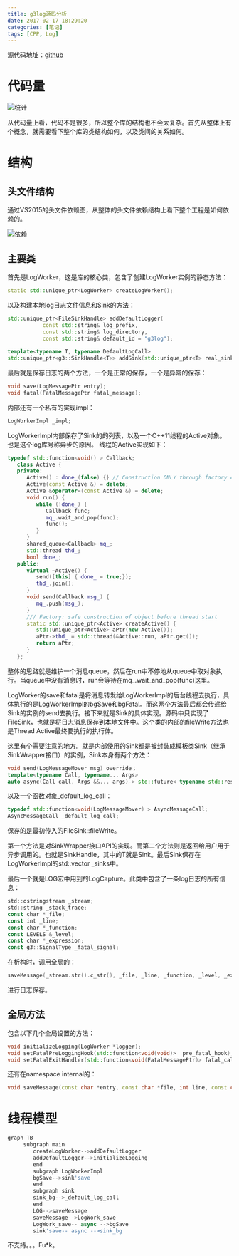 ```yaml
---
title: g3log源码分析
date: 2017-02-17 18:29:20
categories: [笔记]
tags: [CPP, Log]
---
```


源代码地址：[github](https://github.com/KjellKod/g3log)
# 代码量

![统计](g3log_loc.PNG)

从代码量上看，代码不是很多，所以整个库的结构也不会太复杂。首先从整体上有个概念，就需要看下整个库的类结构如何，以及类间的关系如何。


# 结构
## 头文件结构

通过VS2015的头文件依赖图，从整体的头文件依赖结构上看下整个工程是如何依赖的。

![依赖](hppDepends.PNG)

## 主要类

首先是LogWorker，这是库的核心类，包含了创建LogWorker实例的静态方法：

```cpp
static std::unique_ptr<LogWorker> createLogWorker();
```

以及构建本地log日志文件信息和Sink的方法：

```cpp
std::unique_ptr<FileSinkHandle> addDefaultLogger(
		   const std::string& log_prefix, 
		   const std::string& log_directory, 
		   const std::string& default_id = "g3log");
           
template<typename T, typename DefaultLogCall>
std::unique_ptr<g3::SinkHandle<T>> addSink(std::unique_ptr<T> real_sink, DefaultLogCall call);
```

最后就是保存日志的两个方法，一个是正常的保存，一个是异常的保存：

```cpp
void save(LogMessagePtr entry);
void fatal(FatalMessagePtr fatal_message);
```

内部还有一个私有的实现impl：

```cpp
LogWorkerImpl _impl;
```

LogWorkerImpl内部保存了Sink的的列表，以及一个C++11线程的Active对象。也是这个log库号称异步的原因。
线程的Active实现如下：

```cpp
typedef std::function<void() > Callback;
   class Active {
   private:
      Active() : done_(false) {} // Construction ONLY through factory createActive();
      Active(const Active &) = delete;
      Active &operator=(const Active &) = delete;
      void run() {
         while (!done_) {
            Callback func;
            mq_.wait_and_pop(func);
            func();
         }
      }
      shared_queue<Callback> mq_;
      std::thread thd_;
      bool done_;
   public:
      virtual ~Active() {
         send([this] { done_ = true;});
         thd_.join();
      }
      void send(Callback msg_) {
         mq_.push(msg_);
      }
      /// Factory: safe construction of object before thread start
      static std::unique_ptr<Active> createActive() {
         std::unique_ptr<Active> aPtr(new Active());
         aPtr->thd_ = std::thread(&Active::run, aPtr.get());
         return aPtr;
      }
   };
```

整体的思路就是维护一个消息queue，然后在run中不停地从queue中取对象执行。当queue中没有消息时，run会等待在mq_.wait_and_pop(func)这里。

LogWorker的save和fatal是将消息转发给LogWorkerImpl的后台线程去执行，具体执行的是LogWorkerImpl的bgSave和bgFatal。而这两个方法最后都会传递给Sink<T>的实例的send去执行。接下来就是Sink的具体实现。源码中只实现了FileSink，也就是将日志消息保存到本地文件中。这个类的内部的fileWrite方法也是Thread Active最终要执行的执行体。

这里有个需要注意的地方。就是内部使用的Sink都是被封装成模板类Sink<T>（继承SinkWrapper接口）的实例，Sink<T>本身有两个方法：

```cpp
void send(LogMessageMover msg) override；
template<typename Call, typename... Args>
auto async(Call call, Args &&... args)-> std::future< typename std::result_of<decltype(call)(T, Args...)>::type>();
```

以及一个函数对象_default_log_call：
```cpp
typedef std::function<void(LogMessageMover) > AsyncMessageCall;
AsyncMessageCall _default_log_call;
```

保存的是最初传入的FileSink::fileWrite。

第一个方法是对SinkWrapper接口API的实现。而第二个方法则是返回给用户用于异步调用的。也就是SinkHandle<T>，其中的T就是Sink<T>。最后Sink<FileSink>保存在LogWorkerImpl的std::vector _sinks中。

最后一个就是LOG宏中用到的LogCapture。此类中包含了一条log日志的所有信息：

```js
std::ostringstream _stream;
std::string _stack_trace;
const char *_file;
const int _line;
const char *_function;
const LEVELS &_level;
const char *_expression;
const g3::SignalType _fatal_signal;
```

在析构时，调用全局的：

```cpp
saveMessage(_stream.str().c_str(), _file, _line, _function, _level, _expression, _fatal_signal, _stack_trace.c_str());
```

进行日志保存。

## 全局方法
包含以下几个全局设置的方法：

```cpp
void initializeLogging(LogWorker *logger);
void setFatalPreLoggingHook(std::function<void(void)>  pre_fatal_hook);
void setFatalExitHandler(std::function<void(FatalMessagePtr)> fatal_call);
```

还有在namespace internal的：

```cpp
void saveMessage(const char *entry, const char *file, int line, const char *function, const LEVELS &level, const char *boolean_expression, int fatal_signal, const char *stack_trace)
```

# 线程模型
```js
graph TB
	 subgraph main
        createLogWorker-->addDefaultLogger
        addDefaultLogger-->initializeLogging
        end
        subgraph LogWorkerImpl
        bgSave-->sink'save
        end
        subgraph sink
        sink_bg-->_default_log_call
        end
        LOG-->saveMessage
        saveMessage-->LogWork_save
        LogWork_save-- async -->bgSave
        sink'save-- async -->sink_bg
```
不支持。。。Fu*k。